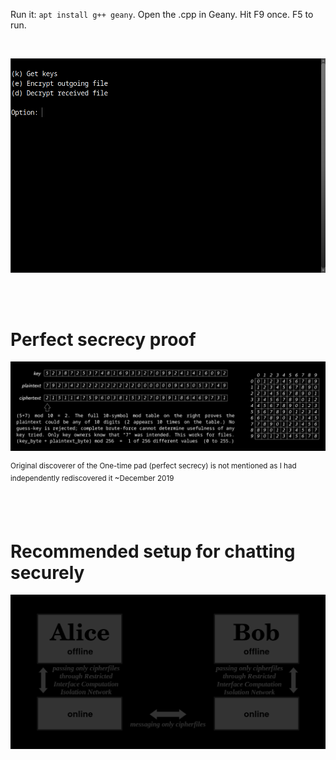 Run it: ```apt install g++ geany```. Open the .cpp in Geany. Hit F9 once. F5 to run.

<br>

<p align="center">
  <img src="https://raw.githubusercontent.com/compromise-evident/groupOTP/refs/heads/main/Other/Terminal.png">
</p>

<br>
<br>

# Perfect secrecy proof

<p align="center">
  <img src="https://raw.githubusercontent.com/compromise-evident/OTP/main/Other/Perfect_secrecy_proof.png">
</p>

<sup>Original discoverer of the One-time pad (perfect secrecy) is not mentioned as I had independently rediscovered it ~December 2019</sup>

<br>
<br>

# Recommended setup for chatting securely

<p align="center">
  <img src="https://raw.githubusercontent.com/compromise-evident/OTP/main/Other/Secure_chat.png">
</p>

